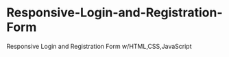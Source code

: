 # Responsive-Login-and-Registration-Form
 Responsive Login and Registration Form w/HTML,CSS,JavaScript
